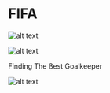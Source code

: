 # FIFA 

![alt text](https://d1jnx9ba8s6j9r.cloudfront.net/blog/wp-content/uploads/2018/06/CountPlot_nationalities_Edureka.png)

![alt text ](https://d1jnx9ba8s6j9r.cloudfront.net/blog/wp-content/uploads/2018/06/CountPlot_Age_Edureka.png)


Finding The Best Goalkeeper

![alt text](https://d1jnx9ba8s6j9r.cloudfront.net/blog/wp-content/uploads/2018/06/Best-Shot-Stopper-Edureka.png)


